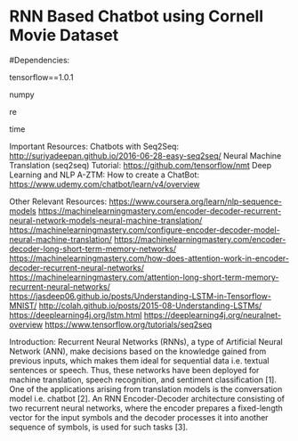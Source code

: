 # RNN Based Chatbot using Cornell Movie Dataset

#Dependencies:

tensorflow==1.0.1

numpy

re

time


Important Resources:
Chatbots with Seq2Seq: http://suriyadeepan.github.io/2016-06-28-easy-seq2seq/
Neural Machine Translation (seq2seq) Tutorial: https://github.com/tensorflow/nmt
Deep Learning and NLP A-ZTM: How to create a ChatBot: https://www.udemy.com/chatbot/learn/v4/overview

Other Relevant Resources:
https://www.coursera.org/learn/nlp-sequence-models
https://machinelearningmastery.com/encoder-decoder-recurrent-neural-network-models-neural-machine-translation/
https://machinelearningmastery.com/configure-encoder-decoder-model-neural-machine-translation/
https://machinelearningmastery.com/encoder-decoder-long-short-term-memory-networks/
https://machinelearningmastery.com/how-does-attention-work-in-encoder-decoder-recurrent-neural-networks/
https://machinelearningmastery.com/attention-long-short-term-memory-recurrent-neural-networks/
https://jasdeep06.github.io/posts/Understanding-LSTM-in-Tensorflow-MNIST/
http://colah.github.io/posts/2015-08-Understanding-LSTMs/
https://deeplearning4j.org/lstm.html
https://deeplearning4j.org/neuralnet-overview
https://www.tensorflow.org/tutorials/seq2seq

Introduction:
Recurrent Neural Networks (RNNs), a type of Artificial Neural Network (ANN),
make decisions based on the knowledge gained from previous inputs, which
makes them ideal for sequential data i.e. textual sentences or speech. Thus, these
networks have been deployed for machine translation, speech recognition, and
sentiment classification [1]. One of the applications arising from translation
models is the conversation model i.e. chatbot [2]. An RNN Encoder-Decoder
architecture consisting of two recurrent neural networks, where the encoder
prepares a fixed-length vector for the input symbols and the decoder processes it
into another sequence of symbols, is used for such tasks [3].
